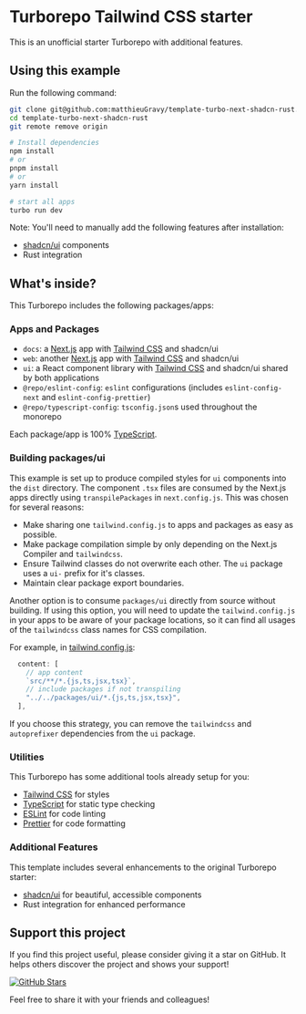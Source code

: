 # Turborepo Tailwind CSS starter

This is an unofficial starter Turborepo with additional features.

## Using this example

Run the following command:

```sh
git clone git@github.com:matthieuGravy/template-turbo-next-shadcn-rust.git
cd template-turbo-next-shadcn-rust
git remote remove origin
```

```sh
# Install dependencies
npm install
# or
pnpm install
# or
yarn install
```

```sh
# start all apps
turbo run dev
```

Note: You'll need to manually add the following features after installation:

- [shadcn/ui](https://ui.shadcn.com/) components
- Rust integration

## What's inside?

This Turborepo includes the following packages/apps:

### Apps and Packages

- `docs`: a [Next.js](https://nextjs.org/) app with [Tailwind CSS](https://tailwindcss.com/) and shadcn/ui
- `web`: another [Next.js](https://nextjs.org/) app with [Tailwind CSS](https://tailwindcss.com/) and shadcn/ui
- `ui`: a React component library with [Tailwind CSS](https://tailwindcss.com/) and shadcn/ui shared by both applications
- `@repo/eslint-config`: `eslint` configurations (includes `eslint-config-next` and `eslint-config-prettier`)
- `@repo/typescript-config`: `tsconfig.json`s used throughout the monorepo

Each package/app is 100% [TypeScript](https://www.typescriptlang.org/).

### Building packages/ui

This example is set up to produce compiled styles for `ui` components into the `dist` directory. The component `.tsx` files are consumed by the Next.js apps directly using `transpilePackages` in `next.config.js`. This was chosen for several reasons:

- Make sharing one `tailwind.config.js` to apps and packages as easy as possible.
- Make package compilation simple by only depending on the Next.js Compiler and `tailwindcss`.
- Ensure Tailwind classes do not overwrite each other. The `ui` package uses a `ui-` prefix for it's classes.
- Maintain clear package export boundaries.

Another option is to consume `packages/ui` directly from source without building. If using this option, you will need to update the `tailwind.config.js` in your apps to be aware of your package locations, so it can find all usages of the `tailwindcss` class names for CSS compilation.

For example, in [tailwind.config.js](packages/tailwind-config/tailwind.config.js):

```js
  content: [
    // app content
    `src/**/*.{js,ts,jsx,tsx}`,
    // include packages if not transpiling
    "../../packages/ui/*.{js,ts,jsx,tsx}",
  ],
```

If you choose this strategy, you can remove the `tailwindcss` and `autoprefixer` dependencies from the `ui` package.

### Utilities

This Turborepo has some additional tools already setup for you:

- [Tailwind CSS](https://tailwindcss.com/) for styles
- [TypeScript](https://www.typescriptlang.org/) for static type checking
- [ESLint](https://eslint.org/) for code linting
- [Prettier](https://prettier.io) for code formatting

### Additional Features

This template includes several enhancements to the original Turborepo starter:

- [shadcn/ui](https://ui.shadcn.com/) for beautiful, accessible components
- Rust integration for enhanced performance

## Support this project

If you find this project useful, please consider giving it a star on GitHub. It helps others discover the project and shows your support!

[![GitHub Stars](https://img.shields.io/github/stars/matthieuGravy/template-turbo-next-shadcn-rust.svg?style=social&label=Star)](https://github.com/matthieuGravy/template-turbo-next-shadcn-rust)

Feel free to share it with your friends and colleagues!
